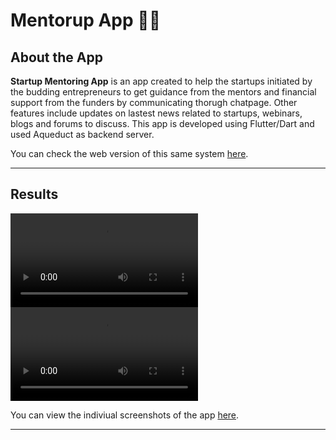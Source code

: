 # Mentorup App 👨‍🏫 

## <a name="system">About the App</a>

**Startup Mentoring App** is an app created to help the startups initiated by the budding entrepreneurs to get guidance from the mentors and financial support from the funders by communicating thorugh chatpage. Other features include updates on lastest news related to startups, webinars, blogs and forums to discuss. This app is developed using Flutter/Dart and used Aqueduct as backend server.

You can check the web version of this same system [here](https://github.com/ekta18/Startup-Mentoring-Website).

---

## <a name="Results">Results</a>

![alt text](https://github.com/ekta18/Mentorup/blob/main/assets/videos/App_Recording_1.mp4)
![alt text](https://github.com/ekta18/Mentorup/blob/main/assets/videos/App_Recording_2.mp4)

You can view the indiviual screenshots of the app [here](https://github.com/ekta18/Mentorup/tree/main/assets/results).

---
